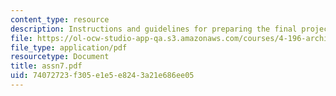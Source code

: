 ```yaml
---
content_type: resource
description: Instructions and guidelines for preparing the final project and presentation.
file: https://ol-ocw-studio-app-qa.s3.amazonaws.com/courses/4-196-architecture-design-level-ii-cuba-studio-spring-2004/74072723f305e1e5e8243a21e686ee05_assn7.pdf
file_type: application/pdf
resourcetype: Document
title: assn7.pdf
uid: 74072723-f305-e1e5-e824-3a21e686ee05
---
```

